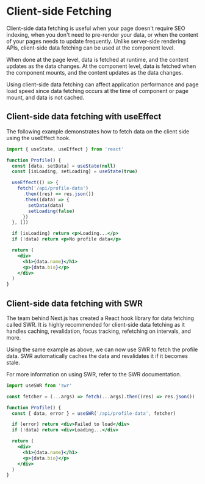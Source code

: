 # Client-side Fetching

Client-side data fetching is useful when your page doesn't require SEO indexing, when you don't need to pre-render your data, or when the content of your pages needs to update frequently. Unlike server-side rendering APIs, client-side data fetching can be used at the component level.

When done at the page level, data is fetched at runtime, and the content updates as the data changes. At the component level, data is fetched when the component mounts, and the content updates as the data changes.

Using client-side data fetching can affect application performance and page load speed since data fetching occurs at the time of component or page mount, and data is not cached.

## Client-side data fetching with useEffect

The following example demonstrates how to fetch data on the client side using the useEffect hook.

```jsx
import { useState, useEffect } from 'react'

function Profile() {
  const [data, setData] = useState(null)
  const [isLoading, setLoading] = useState(true)

  useEffect(() => {
    fetch('/api/profile-data')
      .then((res) => res.json())
      .then((data) => {
        setData(data)
        setLoading(false)
      })
  }, [])

  if (isLoading) return <p>Loading...</p>
  if (!data) return <p>No profile data</p>

  return (
    <div>
      <h1>{data.name}</h1>
      <p>{data.bio}</p>
    </div>
  )
}
```

## Client-side data fetching with SWR

The team behind Next.js has created a React hook library for data fetching called SWR. It is highly recommended for client-side data fetching as it handles caching, revalidation, focus tracking, refetching on intervals, and more.

Using the same example as above, we can now use SWR to fetch the profile data. SWR automatically caches the data and revalidates it if it becomes stale.

For more information on using SWR, refer to the SWR documentation.

```jsx
import useSWR from 'swr'

const fetcher = (...args) => fetch(...args).then((res) => res.json())

function Profile() {
  const { data, error } = useSWR('/api/profile-data', fetcher)

  if (error) return <div>Failed to load</div>
  if (!data) return <div>Loading...</div>

  return (
    <div>
      <h1>{data.name}</h1>
      <p>{data.bio}</p>
    </div>
  )
}
```